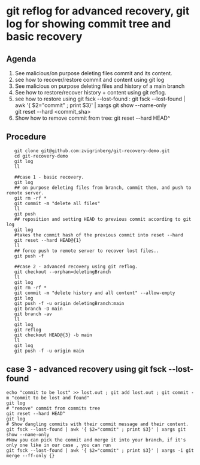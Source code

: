 # git reflog for advanced recovery, git log for showing commit tree and basic recovery
## Agenda
1. See malicious/on purpose deleting files commit and its content.
2. see how to recover/restore commit and content using git log
3. See malicious on purpose deleting files and history of a main branch
4. See how to restore/recover history + content using git reflog. 
5. see how to restore using git fsck --lost-found :
    git fsck --lost-found | awk '{ $2="commit" ; print $3}' | xargs git show --name-only \
    git reset --hard <commit_sha>
6. Show how to remove commit from tree:
     git reset --hard HEAD^ 

## Procedure
```shell
   git clone git@github.com:zvigrinberg/git-recovery-demo.git
   cd git-recovery-demo
   git log
   ll
   
   ##case 1 - basic recovery.
   git log
   ## on purpose deleting files from branch, commit them, and push to remote server.
   git rm -rf *
   git commit -m "delete all files"
   ll
   git push
   ## reposition and setting HEAD to previous commit according to git log
   git log
   #takes the commit hash of the previous commit into reset --hard
   git reset --hard HEAD@{1}
   ll
   ## force push to remote server to recover lost files..
   git push -f
   
   ##case 2 - advanced recovery using git reflog.
   git checkout --orphan=deletingBranch
   ll
   git log
   git rm -rf *
   git commit -m "delete history and all content" --allow-empty
   git log
   git push -f -u origin deletingBranch:main
   git branch -D main
   git branch -av
   ll
   git log
   git reflog
   git checkout HEAD@{3} -b main
   ll
   git log
   git push -f -u origin main
   ```
 ## case 3 - advanced recovery using git fsck --lost-found
 ```shell
 echo "commit to be lost" >> lost.out ; git add lost.out ; git commit -m "commit to be lost and found" 
 git log
 # "remove" commit from commits tree
 git reset --hard HEAD^
 git log
 # Show dangling commits with their commit message and their content.
 git fsck --lost-found | awk '{ $2="commit" ; print $3}' | xargs git show --name-only
 #Now you can pick the commit and merge it into your branch, if it's only one like in our case , you can run
 git fsck --lost-found | awk '{ $2="commit" ; print $3}' | xargs -i git merge --ff-only {}

 ```

